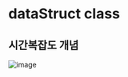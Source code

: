 # dataStruct class

## 시간복잡도 개념
![image](https://github.com/user-attachments/assets/916c26d9-28dc-4385-b745-3680c69911b0)
